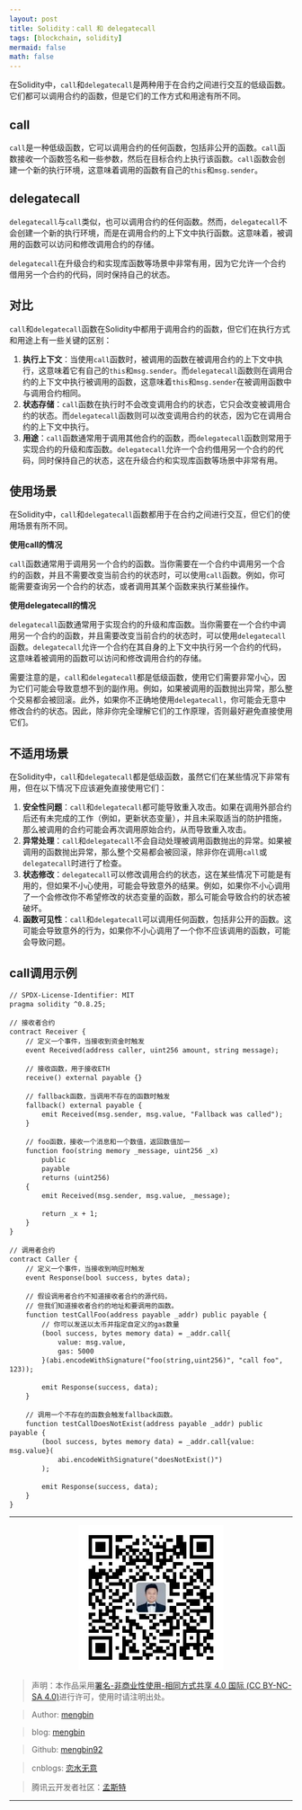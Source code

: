 ```yaml
---
layout: post
title: Solidity：call 和 delegatecall
tags: [blockchain, solidity]
mermaid: false
math: false
---  
```


在Solidity中，`call`和`delegatecall`是两种用于在合约之间进行交互的低级函数。它们都可以调用合约的函数，但是它们的工作方式和用途有所不同。

## call

`call`是一种低级函数，它可以调用合约的任何函数，包括非公开的函数。`call`函数接收一个函数签名和一些参数，然后在目标合约上执行该函数。`call`函数会创建一个新的执行环境，这意味着调用的函数有自己的`this`和`msg.sender`。

## delegatecall

`delegatecall`与`call`类似，也可以调用合约的任何函数。然而，`delegatecall`不会创建一个新的执行环境，而是在调用合约的上下文中执行函数。这意味着，被调用的函数可以访问和修改调用合约的存储。

`delegatecall`在升级合约和实现库函数等场景中非常有用，因为它允许一个合约借用另一个合约的代码，同时保持自己的状态。 

## 对比

`call`和`delegatecall`函数在Solidity中都用于调用合约的函数，但它们在执行方式和用途上有一些关键的区别：

1. **执行上下文**：当使用`call`函数时，被调用的函数在被调用合约的上下文中执行，这意味着它有自己的`this`和`msg.sender`。而`delegatecall`函数则在调用合约的上下文中执行被调用的函数，这意味着`this`和`msg.sender`在被调用函数中与调用合约相同。
2. **状态存储**：`call`函数在执行时不会改变调用合约的状态，它只会改变被调用合约的状态。而`delegatecall`函数则可以改变调用合约的状态，因为它在调用合约的上下文中执行。
3. **用途**：`call`函数通常用于调用其他合约的函数，而`delegatecall`函数则常用于实现合约的升级和库函数。`delegatecall`允许一个合约借用另一个合约的代码，同时保持自己的状态，这在升级合约和实现库函数等场景中非常有用。

## 使用场景

在Solidity中，`call`和`delegatecall`函数都用于在合约之间进行交互，但它们的使用场景有所不同。

**使用call的情况**

`call`函数通常用于调用另一个合约的函数。当你需要在一个合约中调用另一个合约的函数，并且不需要改变当前合约的状态时，可以使用`call`函数。例如，你可能需要查询另一个合约的状态，或者调用其某个函数来执行某些操作。

**使用delegatecall的情况**

`delegatecall`函数通常用于实现合约的升级和库函数。当你需要在一个合约中调用另一个合约的函数，并且需要改变当前合约的状态时，可以使用`delegatecall`函数。`delegatecall`允许一个合约在其自身的上下文中执行另一个合约的代码，这意味着被调用的函数可以访问和修改调用合约的存储。

需要注意的是，`call`和`delegatecall`都是低级函数，使用它们需要非常小心，因为它们可能会导致意想不到的副作用。例如，如果被调用的函数抛出异常，那么整个交易都会被回滚。此外，如果你不正确地使用`delegatecall`，你可能会无意中修改合约的状态。因此，除非你完全理解它们的工作原理，否则最好避免直接使用它们。  

## 不适用场景

在Solidity中，`call`和`delegatecall`都是低级函数，虽然它们在某些情况下非常有用，但在以下情况下应该避免直接使用它们：

1. **安全性问题**：`call`和`delegatecall`都可能导致重入攻击。如果在调用外部合约后还有未完成的工作（例如，更新状态变量），并且未采取适当的防护措施，那么被调用的合约可能会再次调用原始合约，从而导致重入攻击。
2. **异常处理**：`call`和`delegatecall`不会自动处理被调用函数抛出的异常。如果被调用的函数抛出异常，那么整个交易都会被回滚，除非你在调用`call`或`delegatecall`时进行了检查。
3. **状态修改**：`delegatecall`可以修改调用合约的状态，这在某些情况下可能是有用的，但如果不小心使用，可能会导致意外的结果。例如，如果你不小心调用了一个会修改你不希望修改的状态变量的函数，那么可能会导致合约的状态被破坏。
4. **函数可见性**：`call`和`delegatecall`可以调用任何函数，包括非公开的函数。这可能会导致意外的行为，如果你不小心调用了一个你不应该调用的函数，可能会导致问题。

## call调用示例

```solidity
// SPDX-License-Identifier: MIT
pragma solidity ^0.8.25;

// 接收者合约
contract Receiver {
    // 定义一个事件，当接收到资金时触发
    event Received(address caller, uint256 amount, string message);

    // 接收函数，用于接收ETH
    receive() external payable {}

    // fallback函数，当调用不存在的函数时触发
    fallback() external payable {
        emit Received(msg.sender, msg.value, "Fallback was called");
    }

    // foo函数，接收一个消息和一个数值，返回数值加一
    function foo(string memory _message, uint256 _x)
        public
        payable
        returns (uint256)
    {
        emit Received(msg.sender, msg.value, _message);

        return _x + 1;
    }
}

// 调用者合约
contract Caller {
    // 定义一个事件，当接收到响应时触发
    event Response(bool success, bytes data);

    // 假设调用者合约不知道接收者合约的源代码，
    // 但我们知道接收者合约的地址和要调用的函数。
    function testCallFoo(address payable _addr) public payable {
        // 你可以发送以太币并指定自定义的gas数量
        (bool success, bytes memory data) = _addr.call{
            value: msg.value,
            gas: 5000
        }(abi.encodeWithSignature("foo(string,uint256)", "call foo", 123));

        emit Response(success, data);
    }

    // 调用一个不存在的函数会触发fallback函数。
    function testCallDoesNotExist(address payable _addr) public payable {
        (bool success, bytes memory data) = _addr.call{value: msg.value}(
            abi.encodeWithSignature("doesNotExist()")
        );

        emit Response(success, data);
    }
}
```

---

<div align="center">
  <img src="../img/qrcode_wechat.jpg" alt="孟斯特">
</div>

> 声明：本作品采用[署名-非商业性使用-相同方式共享 4.0 国际 (CC BY-NC-SA 4.0)](https://creativecommons.org/licenses/by-nc-sa/4.0/deed.zh)进行许可，使用时请注明出处。  

> Author: [mengbin](mengbin1992@outlook.com)  

> blog: [mengbin](https://mengbin.top)  

> Github: [mengbin92](https://mengbin92.github.io/)  

> cnblogs: [恋水无意](https://www.cnblogs.com/lianshuiwuyi/)  

> 腾讯云开发者社区：[孟斯特](https://cloud.tencent.com/developer/user/6649301)  

---
